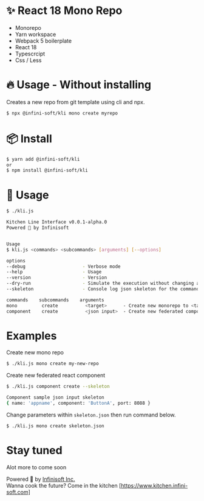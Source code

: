 # ✨ React 18 Mono Repo
- Monorepo
- Yarn workspace
- Webpack 5 boilerplate
- React 18
- Typescrcipt
- Css / Less

# 🔥 Usage - Without installing
Creates a new repo from git template using cli and npx.

```bash
$ npx @infini-soft/kli mono create myrepo

```

# 📦 Install
```bash
$ yarn add @infini-soft/kli
or
$ npm install @infini-soft/kli

```

# 🔨 Usage

```bash
$ ./kli.js

Kitchen Line Interface v0.0.1-alpha.0
Powered 🚀 by Infinisoft


Usage
$ kli.js <commands> <subcommands> [arguments] [--options]

options
--debug                     - Verbose mode
--help                      - Usage
--version                   - Version
--dry-run                   - Simulate the execution without changing anything
--skeleton                  - Console log json skeleton for the command input

commands    subcommands    arguments
mono         create          <target>      - Create new monorepo to <target> folder.
component    create          <json input>  - Create new federated component.

```

# Examples

Create new mono repo
```bash
$ ./kli.js mono create my-new-repo
```

Create new federated react component
```bash
$ ./kli.js component create --skeleton

Component sample json input skeleton
{ name: 'appname', component: 'ButtonA', port: 8088 }
```

Change parameters within `skeleton.json` then run command below.
```bash
$ ./kli.js mono create skeleton.json
```

# Stay tuned
Alot more to come soon

Powered 🚀 by [Infinisoft Inc.](https://www.infini-soft.com)
<br>
Wanna cook the future? Come in the kitchen [https://www.kitchen.infini-soft.com]
